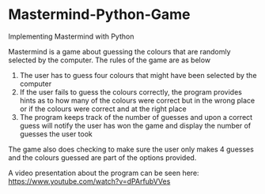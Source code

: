 # Mastermind-Python-Game
Implementing Mastermind with Python 

Mastermind is a game about guessing the colours that are randomly selected by the computer. The rules of the game are as below

1. The user has to guess four colours that might have been selected by the computer
2. If the user fails to guess the colours correctly, the program provides hints as to how many of the colours were correct but in the wrong place or if the colours were correct and at the right place
3. The program keeps track of the number of guesses and upon a correct guess will notify the user has won the game and display the number of guesses the user took

The game also does checking to make sure the user only makes 4 guesses and the colours guessed are part of the options provided.

A video presentation about the program can be seen here: https://www.youtube.com/watch?v=dPArfubVVes
